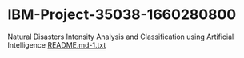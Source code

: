 # IBM-Project-35038-1660280800
Natural Disasters Intensity Analysis and Classification using Artificial Intelligence
[README.md-1.txt](https://github.com/IBM-EPBL/IBM-Project-35038-1660280800/files/10041413/README.md-1.txt)
